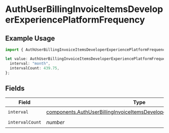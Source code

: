 # AuthUserBillingInvoiceItemsDeveloperExperiencePlatformFrequency

## Example Usage

```typescript
import { AuthUserBillingInvoiceItemsDeveloperExperiencePlatformFrequency } from "@vercel/sdk/models/components";

let value: AuthUserBillingInvoiceItemsDeveloperExperiencePlatformFrequency = {
  interval: "month",
  intervalCount: 439.75,
};
```

## Fields

| Field                                                                                                                                                                  | Type                                                                                                                                                                   | Required                                                                                                                                                               | Description                                                                                                                                                            |
| ---------------------------------------------------------------------------------------------------------------------------------------------------------------------- | ---------------------------------------------------------------------------------------------------------------------------------------------------------------------- | ---------------------------------------------------------------------------------------------------------------------------------------------------------------------- | ---------------------------------------------------------------------------------------------------------------------------------------------------------------------- |
| `interval`                                                                                                                                                             | [components.AuthUserBillingInvoiceItemsDeveloperExperiencePlatformInterval](../../models/components/authuserbillinginvoiceitemsdeveloperexperienceplatforminterval.md) | :heavy_check_mark:                                                                                                                                                     | N/A                                                                                                                                                                    |
| `intervalCount`                                                                                                                                                        | *number*                                                                                                                                                               | :heavy_check_mark:                                                                                                                                                     | N/A                                                                                                                                                                    |